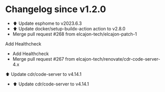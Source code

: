 # Changelog since v1.2.0
- ⬆️ Update esphome to v2023.6.3 
- ⬆️ Update docker/setup-buildx-action action to v2.8.0 
- Merge pull request #268 from elcajon-tech/elcajon-patch-1

Add Healthcheck 
- Add Healthcheck 
- Merge pull request #267 from elcajon-tech/renovate/cdr-code-server-4.x

⬆️ Update cdr/code-server to v4.14.1 
- ⬆️ Update cdr/code-server to v4.14.1 
